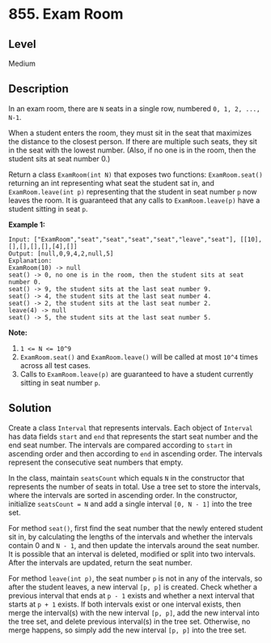 # 855. Exam Room
## Level
Medium

## Description
In an exam room, there are `N` seats in a single row, numbered `0, 1, 2, ..., N-1`.

When a student enters the room, they must sit in the seat that maximizes the distance to the closest person.  If there are multiple such seats, they sit in the seat with the lowest number.  (Also, if no one is in the room, then the student sits at seat number 0.)

Return a class `ExamRoom(int N)` that exposes two functions: `ExamRoom.seat()` returning an int representing what seat the student sat in, and `ExamRoom.leave(int p)` representing that the student in seat number `p` now leaves the room. It is guaranteed that any calls to `ExamRoom.leave(p)` have a student sitting in seat `p`.

**Example 1:**
```
Input: ["ExamRoom","seat","seat","seat","seat","leave","seat"], [[10],[],[],[],[],[4],[]]
Output: [null,0,9,4,2,null,5]
Explanation:
ExamRoom(10) -> null
seat() -> 0, no one is in the room, then the student sits at seat number 0.
seat() -> 9, the student sits at the last seat number 9.
seat() -> 4, the student sits at the last seat number 4.
seat() -> 2, the student sits at the last seat number 2.
leave(4) -> null
seat() -> 5, the student sits at the last seat number 5.
```

**Note:**

1. `1 <= N <= 10^9`
2. `ExamRoom.seat()` and `ExamRoom.leave()` will be called at most `10^4` times across all test cases.
3. Calls to `ExamRoom.leave(p)` are guaranteed to have a student currently sitting in seat number `p`.

## Solution
Create a class `Interval` that represents intervals. Each object of `Interval` has data fields `start` and `end` that represents the start seat number and the end seat number. The intervals are compared according to `start` in ascending order and then according to `end` in ascending order. The intervals represent the consecutive seat numbers that empty.

In the class, maintain `seatsCount` which equals `N` in the constructor that represents the number of seats in total. Use a tree set to store the intervals, where the intervals are sorted in ascending order. In the constructor, initialize `seatsCount = N` and add a single interval `[0, N - 1]` into the tree set.

For method `seat()`, first find the seat number that the newly entered student sit in, by calculating the lengths of the intervals and whether the intervals contain 0 and `N - 1`, and then update the intervals around the seat number. It is possible that an interval is deleted, modified or split into two intervals. After the intervals are updated, return the seat number.

For method `leave(int p)`, the seat number `p` is not in any of the intervals, so after the student leaves, a new interval `[p, p]` is created. Check whether a previous interval that ends at `p - 1` exists and whether a next interval that starts at `p + 1` exists. If both intervals exist or one interval exists, then merge the interval(s) with the new interval `[p, p]`, add the new interval into the tree set, and delete previous interval(s) in the tree set. Otherwise, no merge happens, so simply add the new interval `[p, p]` into the tree set.
